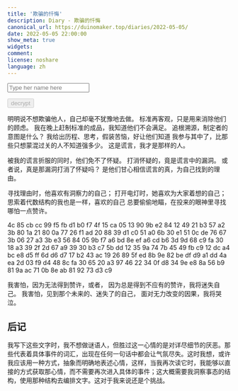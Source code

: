 ```yaml
---
title: '欺骗的忏悔'
description: Diary - 欺骗的忏悔
canonical_url: https://duinomaker.top/diaries/2022-05-05/
date: 2022-05-05 22:00:00
show_meta: true
widgets:
comment:
license: noshare
language: zh
---
```


<script async src="/assets/crypto-js.min.js" defer></script>
<script src="/assets/decrypt.js" defer></script>
<div class="field has-addons">
<p class="control has-icons-left">
    <input id="password" class="input" type="password" maxlength="16" placeholder="Type her name here" digest="ff63292045f8157cb0649aacc4a08ba58ebcfce06360dafcbc6d0f4487fd251d">
    <span class="icon is-small is-left">
        <i id="input-bar-icon" class="fas fa-lock"></i>
    </span>
</p>
<p class="control">
    <button id="decrypt" class="button" onclick="decryptAll()" disabled>decrypt</button>
</p>
</div>

明明说不想欺骗他人，自己却毫不犹豫地去做。
标准再客观，只是用来消除他们的顾虑。
我在晚上赶制标准的成品，我知道他们不会满足。
追根溯源，制定者的意图是什么？
我给出历程、思考，假装苦恼，好让他们知道
我参与其中了，比那些只想蒙混过关的人不知道强多少。
这是谎言，我才是那样的人。

被我的谎言折服的同时，他们免不了怀疑。
打消怀疑的，竟是谎言中的漏洞。
或者说，真是那漏洞打消了怀疑吗？
是他们甘心相信谎言的真，为自己找到的理由。

寻找理由时，他喜欢有洞察力的自己；
打开电灯时，她喜欢为大家着想的自己；
思索着代数结构的我也是一样，喜欢的自己
总要偷偷地瞄，在投来的眼神里寻找哪怕一点赞许。

<p class="encrypted" iv="9tGT1ntPdclgkk1O">4c 85 cb cc 99 f5 fb d1 b0 f7 4f 15 ca 05 13 90 9b e2 84 12 49 21 b3 57 a2 3b 80 1a 21 80 0a 77 26 f1 ad 20 88 39 d1 c0 51 a0 6b 30 e1 51 0c de 76 67 3b 06 27 a3 3b e3 56 84 05 9b f7 a6 bd 8e ef a6 cd b6 3d 9d 68 c9 fa 30 18 a3 39 2f 2d 67 a9 39 30 b3 c7 5b dd 12 35 9a 74 7b 45 49 fb c9 12 dc a4 bc e8 d5 ff 6d d6 d7 17 b2 43 ac 19 26 89 5f ed 8b 9e 82 be df d9 a1 dd 4a ea 2d 03 f9 d4 48 8c fa 30 65 20 a3 97 46 22 34 0f d8 34 9e e8 8a 56 b9 81 9a ac 71 0b 8e ab 81 92 73 d3 c9</p>
</span>

我害怕，因为无法得到赞许，或者，
因为总是得到不应有的赞许，我将迷失自己。
我害怕，见到那个未来的、迷失了的自己，
面对无力改变的因果，我将哭泣。

## 后记

我写下这些文字时，我不想做谜语人，但胜过这一心情的是对详尽细节的厌恶。那些代表着具体事件的词汇，出现在任何一句话中都会让气氛尽失。这时我想，或许我应该用一种方式，抽象而明确地表述心情，这样，当我再次读它时，我能够以直接的方式获取那心情，而不需要再次进入具体的事件；这大概需要我洞察事态的结构，使用那种结构去编排文字。这对于我来说还是个挑战。